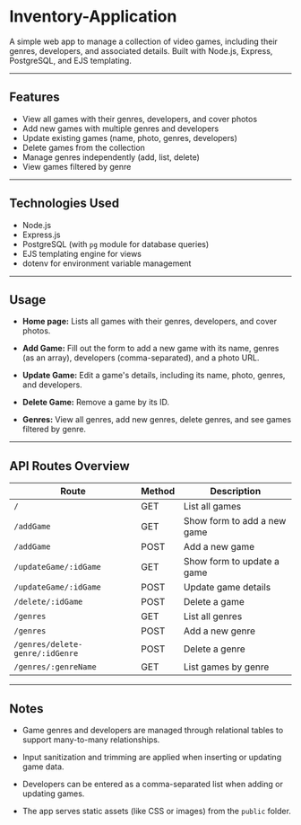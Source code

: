 # Inventory-Application

A simple web app to manage a collection of video games, including their genres, developers, and associated details. Built with Node.js, Express, PostgreSQL, and EJS templating.

---

## Features

- View all games with their genres, developers, and cover photos
- Add new games with multiple genres and developers
- Update existing games (name, photo, genres, developers)
- Delete games from the collection
- Manage genres independently (add, list, delete)
- View games filtered by genre

---

## Technologies Used

- Node.js  
- Express.js  
- PostgreSQL (with `pg` module for database queries)  
- EJS templating engine for views  
- dotenv for environment variable management  

---

## Usage

- **Home page:** Lists all games with their genres, developers, and cover photos.

- **Add Game:** Fill out the form to add a new game with its name, genres (as an array), developers (comma-separated), and a photo URL.

- **Update Game:** Edit a game's details, including its name, photo, genres, and developers.

- **Delete Game:** Remove a game by its ID.

- **Genres:** View all genres, add new genres, delete genres, and see games filtered by genre.

---

## API Routes Overview

| Route                        | Method | Description                |
|------------------------------|--------|----------------------------|
| `/`                          | GET    | List all games             |
| `/addGame`                   | GET    | Show form to add a new game|
| `/addGame`                   | POST   | Add a new game             |
| `/updateGame/:idGame`        | GET    | Show form to update a game |
| `/updateGame/:idGame`        | POST   | Update game details        |
| `/delete/:idGame`            | POST   | Delete a game              |
| `/genres`                   | GET    | List all genres            |
| `/genres`                   | POST   | Add a new genre            |
| `/genres/delete-genre/:idGenre` | POST | Delete a genre             |
| `/genres/:genreName`         | GET    | List games by genre        |

---

## Notes

- Game genres and developers are managed through relational tables to support many-to-many relationships.

- Input sanitization and trimming are applied when inserting or updating game data.

- Developers can be entered as a comma-separated list when adding or updating games.

- The app serves static assets (like CSS or images) from the `public` folder.